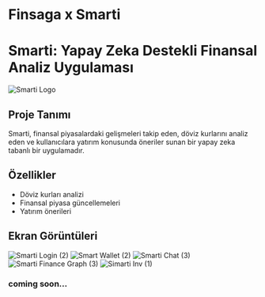 # Finsaga x Smarti

# Smarti: Yapay Zeka Destekli Finansal Analiz Uygulaması

![Smarti Logo](https://github.com/ErdemUngor/Financial-AI-Bot-Smarti-UI-UX-design-and-more/assets/73080674/77da4968-67cd-4441-8eef-0fc759cd17f6)

## Proje Tanımı

Smarti, finansal piyasalardaki gelişmeleri takip eden, döviz kurlarını analiz eden ve kullanıcılara yatırım konusunda öneriler sunan bir yapay zeka tabanlı bir uygulamadır.

## Özellikler

- Döviz kurları analizi
- Finansal piyasa güncellemeleri
- Yatırım önerileri

## Ekran Görüntüleri

![Smarti Login (2)](https://github.com/ErdemUngor/Financial-AI-Bot-Smarti-UI-UX-design-and-more/assets/73080674/d951dcca-c027-4dea-be19-5137511ecf81)
![Smart Wallet (2)](https://github.com/ErdemUngor/Financial-AI-Bot-Smarti-UI-UX-design-and-more/assets/73080674/472cdb3f-1081-4147-bcb7-973da58a481b)
![Smarti Chat (3)](https://github.com/ErdemUngor/Financial-AI-Bot-Smarti-UI-UX-design-and-more/assets/73080674/3fa7d7d8-c9cb-4afa-8112-4fc9451327f0)
![Smarti Finance Graph (3)](https://github.com/ErdemUngor/Financial-AI-Bot-Smarti-UI-UX-design-and-more/assets/73080674/3228ca0d-43ff-4994-ba1f-3d6e7ccae13b)
![Simarti Inv  (1)](https://github.com/ErdemUngor/Financial-AI-Bot-Smarti-UI-UX-design-and-more/assets/73080674/1b2a26bb-7e2a-4dc0-bf06-bffd36c0e8df)



### coming soon...
